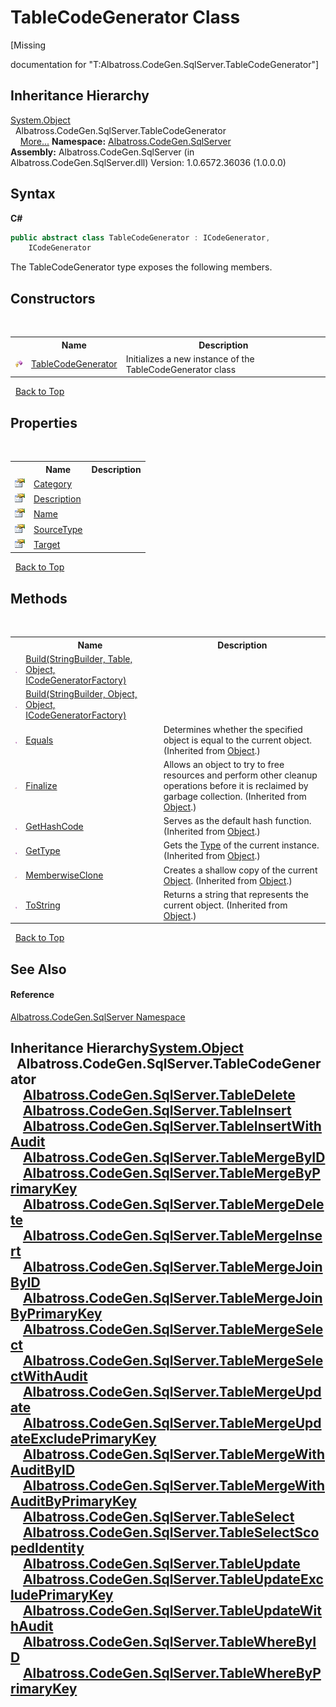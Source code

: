 # TableCodeGenerator Class
 

\[Missing <summary> documentation for "T:Albatross.CodeGen.SqlServer.TableCodeGenerator"\]


## Inheritance Hierarchy
<a href="http://msdn2.microsoft.com/en-us/library/e5kfa45b" target="_blank">System.Object</a><br />&nbsp;&nbsp;Albatross.CodeGen.SqlServer.TableCodeGenerator<br />&nbsp;&nbsp;&nbsp;&nbsp;<a href="#inheritance-hierarchy">More...</a>
**Namespace:**&nbsp;<a href="9727DDEC">Albatross.CodeGen.SqlServer</a><br />**Assembly:**&nbsp;Albatross.CodeGen.SqlServer (in Albatross.CodeGen.SqlServer.dll) Version: 1.0.6572.36036 (1.0.0.0)

## Syntax

**C#**<br />
``` C#
public abstract class TableCodeGenerator : ICodeGenerator, 
	ICodeGenerator
```

The TableCodeGenerator type exposes the following members.


## Constructors
&nbsp;<table><tr><th></th><th>Name</th><th>Description</th></tr><tr><td>![Protected method](media/protmethod.gif "Protected method")</td><td><a href="1CE55BB9">TableCodeGenerator</a></td><td>
Initializes a new instance of the TableCodeGenerator class</td></tr></table>&nbsp;
<a href="#tablecodegenerator-class">Back to Top</a>

## Properties
&nbsp;<table><tr><th></th><th>Name</th><th>Description</th></tr><tr><td>![Public property](media/pubproperty.gif "Public property")</td><td><a href="555EC3B9">Category</a></td><td /></tr><tr><td>![Public property](media/pubproperty.gif "Public property")</td><td><a href="39E91919">Description</a></td><td /></tr><tr><td>![Public property](media/pubproperty.gif "Public property")</td><td><a href="9A0922A">Name</a></td><td /></tr><tr><td>![Public property](media/pubproperty.gif "Public property")</td><td><a href="EED477D4">SourceType</a></td><td /></tr><tr><td>![Public property](media/pubproperty.gif "Public property")</td><td><a href="53FF08D8">Target</a></td><td /></tr></table>&nbsp;
<a href="#tablecodegenerator-class">Back to Top</a>

## Methods
&nbsp;<table><tr><th></th><th>Name</th><th>Description</th></tr><tr><td>![Public method](media/pubmethod.gif "Public method")</td><td><a href="1EA3E9C8">Build(StringBuilder, Table, Object, ICodeGeneratorFactory)</a></td><td /></tr><tr><td>![Public method](media/pubmethod.gif "Public method")</td><td><a href="1FC496CF">Build(StringBuilder, Object, Object, ICodeGeneratorFactory)</a></td><td /></tr><tr><td>![Public method](media/pubmethod.gif "Public method")</td><td><a href="http://msdn2.microsoft.com/en-us/library/bsc2ak47" target="_blank">Equals</a></td><td>
Determines whether the specified object is equal to the current object.
 (Inherited from <a href="http://msdn2.microsoft.com/en-us/library/e5kfa45b" target="_blank">Object</a>.)</td></tr><tr><td>![Protected method](media/protmethod.gif "Protected method")</td><td><a href="http://msdn2.microsoft.com/en-us/library/4k87zsw7" target="_blank">Finalize</a></td><td>
Allows an object to try to free resources and perform other cleanup operations before it is reclaimed by garbage collection.
 (Inherited from <a href="http://msdn2.microsoft.com/en-us/library/e5kfa45b" target="_blank">Object</a>.)</td></tr><tr><td>![Public method](media/pubmethod.gif "Public method")</td><td><a href="http://msdn2.microsoft.com/en-us/library/zdee4b3y" target="_blank">GetHashCode</a></td><td>
Serves as the default hash function.
 (Inherited from <a href="http://msdn2.microsoft.com/en-us/library/e5kfa45b" target="_blank">Object</a>.)</td></tr><tr><td>![Public method](media/pubmethod.gif "Public method")</td><td><a href="http://msdn2.microsoft.com/en-us/library/dfwy45w9" target="_blank">GetType</a></td><td>
Gets the <a href="http://msdn2.microsoft.com/en-us/library/42892f65" target="_blank">Type</a> of the current instance.
 (Inherited from <a href="http://msdn2.microsoft.com/en-us/library/e5kfa45b" target="_blank">Object</a>.)</td></tr><tr><td>![Protected method](media/protmethod.gif "Protected method")</td><td><a href="http://msdn2.microsoft.com/en-us/library/57ctke0a" target="_blank">MemberwiseClone</a></td><td>
Creates a shallow copy of the current <a href="http://msdn2.microsoft.com/en-us/library/e5kfa45b" target="_blank">Object</a>.
 (Inherited from <a href="http://msdn2.microsoft.com/en-us/library/e5kfa45b" target="_blank">Object</a>.)</td></tr><tr><td>![Public method](media/pubmethod.gif "Public method")</td><td><a href="http://msdn2.microsoft.com/en-us/library/7bxwbwt2" target="_blank">ToString</a></td><td>
Returns a string that represents the current object.
 (Inherited from <a href="http://msdn2.microsoft.com/en-us/library/e5kfa45b" target="_blank">Object</a>.)</td></tr></table>&nbsp;
<a href="#tablecodegenerator-class">Back to Top</a>

## See Also


#### Reference
<a href="9727DDEC">Albatross.CodeGen.SqlServer Namespace</a><br />

## Inheritance Hierarchy<a href="http://msdn2.microsoft.com/en-us/library/e5kfa45b" target="_blank">System.Object</a><br />&nbsp;&nbsp;Albatross.CodeGen.SqlServer.TableCodeGenerator<br />&nbsp;&nbsp;&nbsp;&nbsp;<a href="1527512A">Albatross.CodeGen.SqlServer.TableDelete</a><br />&nbsp;&nbsp;&nbsp;&nbsp;<a href="68EB5030">Albatross.CodeGen.SqlServer.TableInsert</a><br />&nbsp;&nbsp;&nbsp;&nbsp;<a href="CEC20B02">Albatross.CodeGen.SqlServer.TableInsertWithAudit</a><br />&nbsp;&nbsp;&nbsp;&nbsp;<a href="D5433378">Albatross.CodeGen.SqlServer.TableMergeByID</a><br />&nbsp;&nbsp;&nbsp;&nbsp;<a href="CE00B49F">Albatross.CodeGen.SqlServer.TableMergeByPrimaryKey</a><br />&nbsp;&nbsp;&nbsp;&nbsp;<a href="D17D934E">Albatross.CodeGen.SqlServer.TableMergeDelete</a><br />&nbsp;&nbsp;&nbsp;&nbsp;<a href="79750106">Albatross.CodeGen.SqlServer.TableMergeInsert</a><br />&nbsp;&nbsp;&nbsp;&nbsp;<a href="77FA7CFA">Albatross.CodeGen.SqlServer.TableMergeJoinByID</a><br />&nbsp;&nbsp;&nbsp;&nbsp;<a href="43865A63">Albatross.CodeGen.SqlServer.TableMergeJoinByPrimaryKey</a><br />&nbsp;&nbsp;&nbsp;&nbsp;<a href="D18E9108">Albatross.CodeGen.SqlServer.TableMergeSelect</a><br />&nbsp;&nbsp;&nbsp;&nbsp;<a href="899C388C">Albatross.CodeGen.SqlServer.TableMergeSelectWithAudit</a><br />&nbsp;&nbsp;&nbsp;&nbsp;<a href="91E4EC67">Albatross.CodeGen.SqlServer.TableMergeUpdate</a><br />&nbsp;&nbsp;&nbsp;&nbsp;<a href="D8FF1092">Albatross.CodeGen.SqlServer.TableMergeUpdateExcludePrimaryKey</a><br />&nbsp;&nbsp;&nbsp;&nbsp;<a href="ACBDA145">Albatross.CodeGen.SqlServer.TableMergeWithAuditByID</a><br />&nbsp;&nbsp;&nbsp;&nbsp;<a href="C6A7CF4D">Albatross.CodeGen.SqlServer.TableMergeWithAuditByPrimaryKey</a><br />&nbsp;&nbsp;&nbsp;&nbsp;<a href="1D935119">Albatross.CodeGen.SqlServer.TableSelect</a><br />&nbsp;&nbsp;&nbsp;&nbsp;<a href="7052D730">Albatross.CodeGen.SqlServer.TableSelectScopedIdentity</a><br />&nbsp;&nbsp;&nbsp;&nbsp;<a href="6C4825B9">Albatross.CodeGen.SqlServer.TableUpdate</a><br />&nbsp;&nbsp;&nbsp;&nbsp;<a href="5614C429">Albatross.CodeGen.SqlServer.TableUpdateExcludePrimaryKey</a><br />&nbsp;&nbsp;&nbsp;&nbsp;<a href="C51EB09A">Albatross.CodeGen.SqlServer.TableUpdateWithAudit</a><br />&nbsp;&nbsp;&nbsp;&nbsp;<a href="F04DA75E">Albatross.CodeGen.SqlServer.TableWhereByID</a><br />&nbsp;&nbsp;&nbsp;&nbsp;<a href="12F9FD1">Albatross.CodeGen.SqlServer.TableWhereByPrimaryKey</a><br />